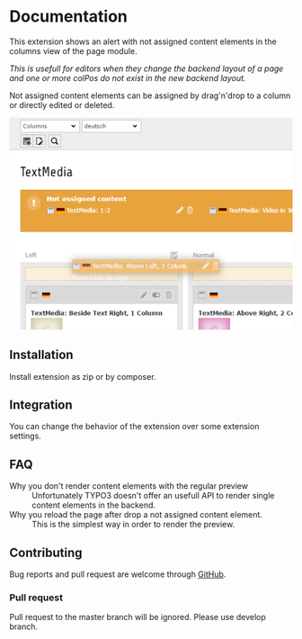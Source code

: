 # Documentation

This extension shows an alert with not assigned content elements in the columns view of the page module.

*This is usefull for editors when they change the backend layout of a page and one or more colPos do not exist in the new backend layout.*

Not assigned content elements can be assigned by drag'n'drop to a column or directly edited or deleted.

![Backend alert](./Documentation/Images/Alert.png "Backend alert with not assigned content")

## Installation

Install extension as zip or by composer.

## Integration

You can change the behavior of the extension over some extension settings.

## FAQ

<dl>
<dt>Why you don't render content elements with the regular preview</dt>
<dd>Unfortunately TYPO3 doesn't offer an usefull API to render single content elements in the backend.</dd>
<dt>Why you reload the page after drop a not assigned content element.</dt>
<dd>This is the simplest way in order to render the preview.</dd>
</dl>


## Contributing

Bug reports and pull request are welcome through [GitHub](https://github.com/r3h6/TYPO3.EXT.ghost_content).

### Pull request

Pull request to the master branch will be ignored. Please use develop branch.